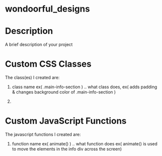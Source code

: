 # wondoorful_designs

# Description
A brief description of your project

# Custom CSS Classes
The class(es) I created are:

1. class name ex( .main-info-section )
.. what class does, ex( adds padding & changes background color of .main-info-section )

2.

# Custom JavaScript Functions
The javascript functions I created are:

1. function name ex( animate() )
.. what function does ex( animate() is used to move the elements in the info div across the screen)
